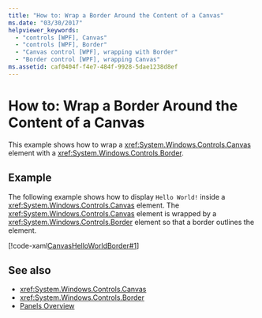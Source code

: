 ```yaml
---
title: "How to: Wrap a Border Around the Content of a Canvas"
ms.date: "03/30/2017"
helpviewer_keywords: 
  - "controls [WPF], Canvas"
  - "controls [WPF], Border"
  - "Canvas control [WPF], wrapping with Border"
  - "Border control [WPF], wrapping Canvas"
ms.assetid: caf0404f-f4e7-484f-9928-5dae1238d8ef
---
```

# How to: Wrap a Border Around the Content of a Canvas
This example shows how to wrap a <xref:System.Windows.Controls.Canvas> element with a <xref:System.Windows.Controls.Border>.  
  
## Example  
 The following example shows how to display `Hello World!` inside a <xref:System.Windows.Controls.Canvas> element. The <xref:System.Windows.Controls.Canvas> element is wrapped by a <xref:System.Windows.Controls.Border> element so that a border outlines the element.  
  
 [!code-xaml[CanvasHelloWorldBorder#1](~/samples/snippets/csharp/VS_Snippets_Wpf/CanvasHelloWorldBorder/CS/default.xaml#1)]  
  
## See also
- <xref:System.Windows.Controls.Canvas>
- <xref:System.Windows.Controls.Border>
- [Panels Overview](panels-overview.md)

